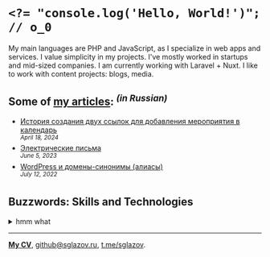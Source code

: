 # `<?= "console.log('Hello, World!')"; // o_0`
My main languages are PHP and JavaScript, as I specialize in web apps and services. I value simplicity in my projects. I've mostly worked in startups and mid-sized companies. I am currently working with Laravel + Nuxt. I like to work with content projects: blogs, media.

## Some of [my articles](https://sglazov.ru/notes/): <sup>_(in Russian)_</sup>

* [История создания двух ссылок для добавления мероприятия в календарь](https://sglazov.ru/notes/add-to-calendar/) <br />
<sup>_April 18, 2024_</sup>
* [Электрические письма](https://sglazov.ru/notes/emails/) <br />
<sup>_June 5, 2023_</sup>
* [WordPress и домены-синонимы (алиасы)](https://sglazov.ru/notes/wordpress-domains/) <br />
<sup>_July 12, 2022_</sup>


## Buzzwords: Skills and Technologies
<details>
  <summary>hmm what</summary>

  Less, Zeplin, Apache, CSS, HTTPie, БЭМ, Flarum, GitHub Actions, MAMP, Makefile, Docker, Reg.ru, MySQL, Shell, Shop-Script, Deployer.php, GitHub, Composer, TimeWeb, SVG, Vue, HTML, webpack, Accessibility (a11y), Blade, Pug (Jade), CloudPayments API, Nginx, SCSS, Eleventy (11ty), Sketch, Tinkoff API, PostCSS, Eloquent ORM, Tailwind, React, jQuery, Gulp, Laravel Nova, Stylus, Figma, Grunt, Nunjucks, Photoshop, Vite, phpMyAdmin, Livewire, Laravel, JavaScript, Cypress, SEO, Git, GitLab, WordPress, ispmanager, PHP, Bitbucket, styled-components, Nuxt, Bootstrap, Markdown.
</details>

----
[**My CV**](https://sglazov.ru/cv/), [github@sglazov.ru](mailto:github@sglazov.ru), [t.me/sglazov](https://t.me/sglazov).
